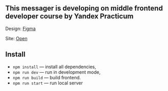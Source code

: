 This messager is developing on middle frontend developer course by Yandex Practicum
-

Design: [Figma](https://www.figma.com/file/jF5fFFzgGOxQeB4CmKWTiE/Chat_external_link?node-id=1-515&t=TVeXxPwWlZNR2fPa-0)

Site: [Open](https://cool-melomakarona-2e9aae.netlify.app/)
## Install

- `npm install` — install all dependencies,
- `npm run dev` — run in development mode,
- `npm run build` — build frontend.
- `npm run start` — run local server
